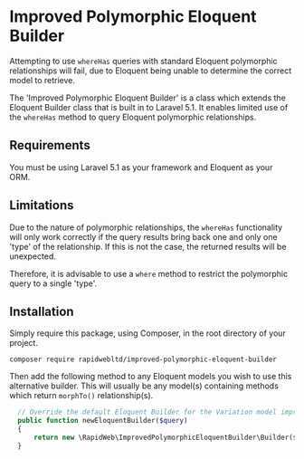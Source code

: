 # Improved Polymorphic Eloquent Builder

Attempting to use `whereHas` queries with standard Eloquent polymorphic relationships will fail, due to Eloquent being unable
to determine the correct model to retrieve.

The 'Improved Polymorphic Eloquent Builder' is a class which extends the Eloquent Builder class that is built in to Laravel 5.1. 
It enables limited use of the `whereHas` method to query Eloquent polymorphic relationships.

## Requirements

You must be using Laravel 5.1 as your framework and Eloquent as your ORM.

## Limitations

Due to the nature of polymorphic relationships, the `whereHas` functionality will only work correctly if the query results
bring back one and only one 'type' of the relationship. If this is not the case, the returned results will be unexpected.

Therefore, it is advisable to use a `where` method to restrict the polymorphic query to a single 'type'.

## Installation

Simply require this package, using Composer, in the root directory of your project.

```
composer require rapidwebltd/improved-polymorphic-eloquent-builder
```

Then add the following method to any Eloquent models you wish to use this alternative builder. This will usually be any 
model(s) containing methods which return `morphTo()` relationship(s).

```php
  // Override the default Eloquent Builder for the Variation model improve polymorphic relationships
  public function newEloquentBuilder($query)
  {
      return new \RapidWeb\ImprovedPolymorphicEloquentBuilder\Builder($query);
  }
  ```